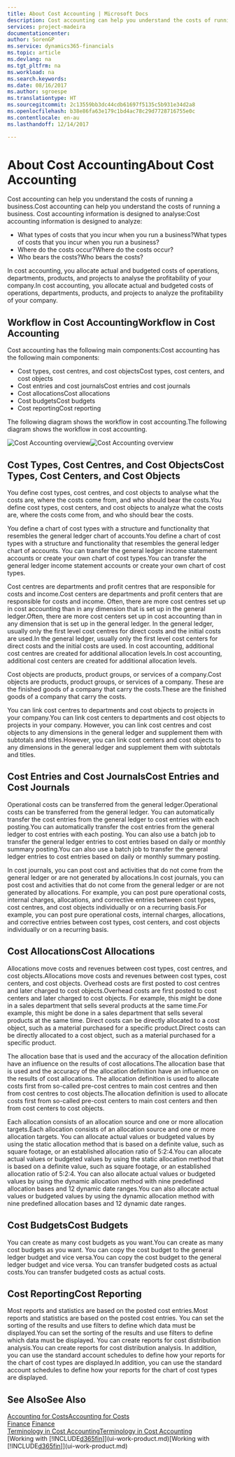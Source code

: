 ```yaml
---
title: About Cost Accounting | Microsoft Docs
description: Cost accounting can help you understand the costs of running a business.
services: project-madeira
documentationcenter: 
author: SorenGP
ms.service: dynamics365-financials
ms.topic: article
ms.devlang: na
ms.tgt_pltfrm: na
ms.workload: na
ms.search.keywords: 
ms.date: 08/16/2017
ms.author: sgroespe
ms.translationtype: HT
ms.sourcegitcommit: 2c13559bb3dc44cdb61697f5135c5b931e34d2a8
ms.openlocfilehash: b38e86fa63e179c1bd4ac78c29d7728716755e0c
ms.contentlocale: en-au
ms.lasthandoff: 12/14/2017

---
```

# <a name="about-cost-accounting"></a><span data-ttu-id="a5910-103">About Cost Accounting</span><span class="sxs-lookup"><span data-stu-id="a5910-103">About Cost Accounting</span></span>
<span data-ttu-id="a5910-104">Cost accounting can help you understand the costs of running a business.</span><span class="sxs-lookup"><span data-stu-id="a5910-104">Cost accounting can help you understand the costs of running a business.</span></span> <span data-ttu-id="a5910-105">Cost accounting information is designed to analyse:</span><span class="sxs-lookup"><span data-stu-id="a5910-105">Cost accounting information is designed to analyze:</span></span>  

-   <span data-ttu-id="a5910-106">What types of costs that you incur when you run a business?</span><span class="sxs-lookup"><span data-stu-id="a5910-106">What types of costs that you incur when you run a business?</span></span>  
-   <span data-ttu-id="a5910-107">Where do the costs occur?</span><span class="sxs-lookup"><span data-stu-id="a5910-107">Where do the costs occur?</span></span>  
-   <span data-ttu-id="a5910-108">Who bears the costs?</span><span class="sxs-lookup"><span data-stu-id="a5910-108">Who bears the costs?</span></span>  

<span data-ttu-id="a5910-109">In cost accounting, you allocate actual and budgeted costs of operations, departments, products, and projects to analyse the profitability of your company.</span><span class="sxs-lookup"><span data-stu-id="a5910-109">In cost accounting, you allocate actual and budgeted costs of operations, departments, products, and projects to analyze the profitability of your company.</span></span>  

## <a name="workflow-in-cost-accounting"></a><span data-ttu-id="a5910-110">Workflow in Cost Accounting</span><span class="sxs-lookup"><span data-stu-id="a5910-110">Workflow in Cost Accounting</span></span>  
<span data-ttu-id="a5910-111">Cost accounting has the following main components:</span><span class="sxs-lookup"><span data-stu-id="a5910-111">Cost accounting has the following main components:</span></span>  

-   <span data-ttu-id="a5910-112">Cost types, cost centres, and cost objects</span><span class="sxs-lookup"><span data-stu-id="a5910-112">Cost types, cost centers, and cost objects</span></span>  
-   <span data-ttu-id="a5910-113">Cost entries and cost journals</span><span class="sxs-lookup"><span data-stu-id="a5910-113">Cost entries and cost journals</span></span>  
-   <span data-ttu-id="a5910-114">Cost allocations</span><span class="sxs-lookup"><span data-stu-id="a5910-114">Cost allocations</span></span>  
-   <span data-ttu-id="a5910-115">Cost budgets</span><span class="sxs-lookup"><span data-stu-id="a5910-115">Cost budgets</span></span>
-   <span data-ttu-id="a5910-116">Cost reporting</span><span class="sxs-lookup"><span data-stu-id="a5910-116">Cost reporting</span></span>  

<span data-ttu-id="a5910-117">The following diagram shows the workflow in cost accounting.</span><span class="sxs-lookup"><span data-stu-id="a5910-117">The following diagram shows the workflow in cost accounting.</span></span>  

<span data-ttu-id="a5910-118">![Cost Accounting overview](media/costaccountingoverview.png "CostAccountingOverview")</span><span class="sxs-lookup"><span data-stu-id="a5910-118">![Cost Accounting overview](media/costaccountingoverview.png "CostAccountingOverview")</span></span>  

## <a name="cost-types-cost-centers-and-cost-objects"></a><span data-ttu-id="a5910-119">Cost Types, Cost Centres, and Cost Objects</span><span class="sxs-lookup"><span data-stu-id="a5910-119">Cost Types, Cost Centers, and Cost Objects</span></span>  
<span data-ttu-id="a5910-120">You define cost types, cost centres, and cost objects to analyse what the costs are, where the costs come from, and who should bear the costs.</span><span class="sxs-lookup"><span data-stu-id="a5910-120">You define cost types, cost centers, and cost objects to analyze what the costs are, where the costs come from, and who should bear the costs.</span></span>  

<span data-ttu-id="a5910-121">You define a chart of cost types with a structure and functionality that resembles the general ledger chart of accounts.</span><span class="sxs-lookup"><span data-stu-id="a5910-121">You define a chart of cost types with a structure and functionality that resembles the general ledger chart of accounts.</span></span> <span data-ttu-id="a5910-122">You can transfer the general ledger income statement accounts or create your own chart of cost types.</span><span class="sxs-lookup"><span data-stu-id="a5910-122">You can transfer the general ledger income statement accounts or create your own chart of cost types.</span></span>  

<span data-ttu-id="a5910-123">Cost centres are departments and profit centres that are responsible for costs and income.</span><span class="sxs-lookup"><span data-stu-id="a5910-123">Cost centers are departments and profit centers that are responsible for costs and income.</span></span> <span data-ttu-id="a5910-124">Often, there are more cost centres set up in cost accounting than in any dimension that is set up in the general ledger.</span><span class="sxs-lookup"><span data-stu-id="a5910-124">Often, there are more cost centers set up in cost accounting than in any dimension that is set up in the general ledger.</span></span> <span data-ttu-id="a5910-125">In the general ledger, usually only the first level cost centres for direct costs and the initial costs are used.</span><span class="sxs-lookup"><span data-stu-id="a5910-125">In the general ledger, usually only the first level cost centers for direct costs and the initial costs are used.</span></span> <span data-ttu-id="a5910-126">In cost accounting, additional cost centres are created for additional allocation levels.</span><span class="sxs-lookup"><span data-stu-id="a5910-126">In cost accounting, additional cost centers are created for additional allocation levels.</span></span>  

<span data-ttu-id="a5910-127">Cost objects are products, product groups, or services of a company.</span><span class="sxs-lookup"><span data-stu-id="a5910-127">Cost objects are products, product groups, or services of a company.</span></span> <span data-ttu-id="a5910-128">These are the finished goods of a company that carry the costs.</span><span class="sxs-lookup"><span data-stu-id="a5910-128">These are the finished goods of a company that carry the costs.</span></span>  

<span data-ttu-id="a5910-129">You can link cost centres to departments and cost objects to projects in your company.</span><span class="sxs-lookup"><span data-stu-id="a5910-129">You can link cost centers to departments and cost objects to projects in your company.</span></span> <span data-ttu-id="a5910-130">However, you can link cost centres and cost objects to any dimensions in the general ledger and supplement them with subtotals and titles.</span><span class="sxs-lookup"><span data-stu-id="a5910-130">However, you can link cost centers and cost objects to any dimensions in the general ledger and supplement them with subtotals and titles.</span></span>  

## <a name="cost-entries-and-cost-journals"></a><span data-ttu-id="a5910-131">Cost Entries and Cost Journals</span><span class="sxs-lookup"><span data-stu-id="a5910-131">Cost Entries and Cost Journals</span></span>  
<span data-ttu-id="a5910-132">Operational costs can be transferred from the general ledger.</span><span class="sxs-lookup"><span data-stu-id="a5910-132">Operational costs can be transferred from the general ledger.</span></span> <span data-ttu-id="a5910-133">You can automatically transfer the cost entries from the general ledger to cost entries with each posting.</span><span class="sxs-lookup"><span data-stu-id="a5910-133">You can automatically transfer the cost entries from the general ledger to cost entries with each posting.</span></span> <span data-ttu-id="a5910-134">You can also use a batch job to transfer the general ledger entries to cost entries based on daily or monthly summary posting.</span><span class="sxs-lookup"><span data-stu-id="a5910-134">You can also use a batch job to transfer the general ledger entries to cost entries based on daily or monthly summary posting.</span></span>  

<span data-ttu-id="a5910-135">In cost journals, you can post cost and activities that do not come from the general ledger or are not generated by allocations.</span><span class="sxs-lookup"><span data-stu-id="a5910-135">In cost journals, you can post cost and activities that do not come from the general ledger or are not generated by allocations.</span></span> <span data-ttu-id="a5910-136">For example, you can post pure operational costs, internal charges, allocations, and corrective entries between cost types, cost centres, and cost objects individually or on a recurring basis.</span><span class="sxs-lookup"><span data-stu-id="a5910-136">For example, you can post pure operational costs, internal charges, allocations, and corrective entries between cost types, cost centers, and cost objects individually or on a recurring basis.</span></span>  

## <a name="cost-allocations"></a><span data-ttu-id="a5910-137">Cost Allocations</span><span class="sxs-lookup"><span data-stu-id="a5910-137">Cost Allocations</span></span>  
<span data-ttu-id="a5910-138">Allocations move costs and revenues between cost types, cost centres, and cost objects.</span><span class="sxs-lookup"><span data-stu-id="a5910-138">Allocations move costs and revenues between cost types, cost centers, and cost objects.</span></span> <span data-ttu-id="a5910-139">Overhead costs are first posted to cost centres and later charged to cost objects.</span><span class="sxs-lookup"><span data-stu-id="a5910-139">Overhead costs are first posted to cost centers and later charged to cost objects.</span></span> <span data-ttu-id="a5910-140">For example, this might be done in a sales department that sells several products at the same time.</span><span class="sxs-lookup"><span data-stu-id="a5910-140">For example, this might be done in a sales department that sells several products at the same time.</span></span> <span data-ttu-id="a5910-141">Direct costs can be directly allocated to a cost object, such as a material purchased for a specific product.</span><span class="sxs-lookup"><span data-stu-id="a5910-141">Direct costs can be directly allocated to a cost object, such as a material purchased for a specific product.</span></span>  

<span data-ttu-id="a5910-142">The allocation base that is used and the accuracy of the allocation definition have an influence on the results of cost allocations.</span><span class="sxs-lookup"><span data-stu-id="a5910-142">The allocation base that is used and the accuracy of the allocation definition have an influence on the results of cost allocations.</span></span> <span data-ttu-id="a5910-143">The allocation definition is used to allocate costs first from so-called pre-cost centres to main cost centres and then from cost centres to cost objects.</span><span class="sxs-lookup"><span data-stu-id="a5910-143">The allocation definition is used to allocate costs first from so-called pre-cost centers to main cost centers and then from cost centers to cost objects.</span></span>  

<span data-ttu-id="a5910-144">Each allocation consists of an allocation source and one or more allocation targets.</span><span class="sxs-lookup"><span data-stu-id="a5910-144">Each allocation consists of an allocation source and one or more allocation targets.</span></span> <span data-ttu-id="a5910-145">You can allocate actual values or budgeted values by using the static allocation method that is based on a definite value, such as square footage, or an established allocation ratio of 5:2:4.</span><span class="sxs-lookup"><span data-stu-id="a5910-145">You can allocate actual values or budgeted values by using the static allocation method that is based on a definite value, such as square footage, or an established allocation ratio of 5:2:4.</span></span> <span data-ttu-id="a5910-146">You can also allocate actual values or budgeted values by using the dynamic allocation method with nine predefined allocation bases and 12 dynamic date ranges.</span><span class="sxs-lookup"><span data-stu-id="a5910-146">You can also allocate actual values or budgeted values by using the dynamic allocation method with nine predefined allocation bases and 12 dynamic date ranges.</span></span>  

## <a name="cost-budgets"></a><span data-ttu-id="a5910-147">Cost Budgets</span><span class="sxs-lookup"><span data-stu-id="a5910-147">Cost Budgets</span></span>  
<span data-ttu-id="a5910-148">You can create as many cost budgets as you want.</span><span class="sxs-lookup"><span data-stu-id="a5910-148">You can create as many cost budgets as you want.</span></span> <span data-ttu-id="a5910-149">You can copy the cost budget to the general ledger budget and vice versa.</span><span class="sxs-lookup"><span data-stu-id="a5910-149">You can copy the cost budget to the general ledger budget and vice versa.</span></span> <span data-ttu-id="a5910-150">You can transfer budgeted costs as actual costs.</span><span class="sxs-lookup"><span data-stu-id="a5910-150">You can transfer budgeted costs as actual costs.</span></span>  

## <a name="cost-reporting"></a><span data-ttu-id="a5910-151">Cost Reporting</span><span class="sxs-lookup"><span data-stu-id="a5910-151">Cost Reporting</span></span>  
<span data-ttu-id="a5910-152">Most reports and statistics are based on the posted cost entries.</span><span class="sxs-lookup"><span data-stu-id="a5910-152">Most reports and statistics are based on the posted cost entries.</span></span> <span data-ttu-id="a5910-153">You can set the sorting of the results and use filters to define which data must be displayed.</span><span class="sxs-lookup"><span data-stu-id="a5910-153">You can set the sorting of the results and use filters to define which data must be displayed.</span></span> <span data-ttu-id="a5910-154">You can create reports for cost distribution analysis.</span><span class="sxs-lookup"><span data-stu-id="a5910-154">You can create reports for cost distribution analysis.</span></span> <span data-ttu-id="a5910-155">In addition, you can use the standard account schedules to define how your reports for the chart of cost types are displayed.</span><span class="sxs-lookup"><span data-stu-id="a5910-155">In addition, you can use the standard account schedules to define how your reports for the chart of cost types are displayed.</span></span>  

## <a name="see-also"></a><span data-ttu-id="a5910-156">See Also</span><span class="sxs-lookup"><span data-stu-id="a5910-156">See Also</span></span>  
 [<span data-ttu-id="a5910-157">Accounting for Costs</span><span class="sxs-lookup"><span data-stu-id="a5910-157">Accounting for Costs</span></span>](finance-manage-cost-accounting.md)  
 <span data-ttu-id="a5910-158">[Finance](finance.md) </span><span class="sxs-lookup"><span data-stu-id="a5910-158">[Finance](finance.md) </span></span>  
 [<span data-ttu-id="a5910-159">Terminology in Cost Accounting</span><span class="sxs-lookup"><span data-stu-id="a5910-159">Terminology in Cost Accounting</span></span>](finance-terminology-in-cost-accounting.md)  
 <span data-ttu-id="a5910-160">[Working with [!INCLUDE[d365fin](includes/d365fin_md.md)]](ui-work-product.md)</span><span class="sxs-lookup"><span data-stu-id="a5910-160">[Working with [!INCLUDE[d365fin](includes/d365fin_md.md)]](ui-work-product.md)</span></span>

